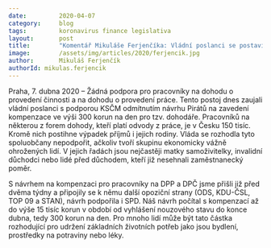 ```yaml
---
date:         2020-04-07
category:     blog
tags:         koronavirus finance legislativa
layout:       post
title:        "Komentář Mikuláše Ferjenčíka: Vládní poslanci se postavili zády k pracovníkům na dohodu"
image:        /assets/img/articles/2020/ferjencik.jpg
author:       Mikuláš Ferjenčík
authorId: mikulas.ferjencik
--- 
```




Praha, 7. dubna 2020 – Žádná podpora pro pracovníky na dohodu o provedení činnosti a na dohodu o provedení práce. Tento postoj dnes zaujali vládní poslanci s podporou KSČM odmítnutím návrhu Pirátů na zavedení kompenzace ve výši 300 korun na den pro tzv. dohodáře. Pracovníků na některou z forem dohody, kteří platí odvody z práce, je v Česku 150 tisíc. Kromě nich postihne výpadek příjmů i jejich rodiny. Vláda se rozhodla tyto spoluobčany nepodpořit, ačkoliv tvoří skupinu ekonomicky vážně ohrožených lidí. V jejich řadách jsou nejčastěji matky samoživitelky, invalidní důchodci nebo lidé před důchodem, kteří již nesehnali zaměstnanecký poměr.

S návrhem na kompenzaci pro pracovníky na DPP a DPČ jsme přišli již před dvěma týdny a připojily se k němu další opoziční strany (ODS, KDU-ČSL, TOP 09 a STAN), návrh podpořila i SPD. Náš návrh počítal s kompenzací až do výše 15 tisíc korun v období od vyhlášení nouzového stavu do konce dubna, tedy 300 korun na den. Pro mnoho lidí může být tato částka rozhodující pro udržení základních životních potřeb jako jsou bydlení, prostředky na potraviny nebo léky. 
